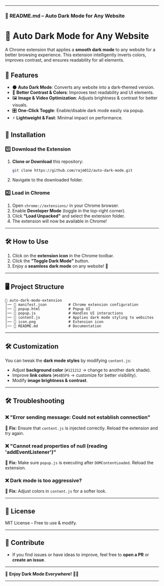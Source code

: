 
---

### 📜 **README.md** – Auto Dark Mode for Any Website  


# 🌙 Auto Dark Mode for Any Website

A Chrome extension that applies a **smooth dark mode** to any website for a better browsing experience. This extension intelligently inverts colors, improves contrast, and ensures readability for all elements.

## 🚀 Features
- 🌑 **Auto Dark Mode**: Converts any website into a dark-themed version.
- 🎨 **Better Contrast & Colors**: Improves text readability and UI elements.
- 🖼️ **Image & Video Optimization**: Adjusts brightness & contrast for better visuals.
- 🎛 **One-Click Toggle**: Enable/disable dark mode easily via popup.
- ⚡ **Lightweight & Fast**: Minimal impact on performance.

## 📌 Installation
### 1️⃣ **Download the Extension**
1. **Clone or Download** this repository:
   ```bash
   git clone https://github.com/rajm012/auto-dark-mode.git
   ```
2. Navigate to the downloaded folder.

### 2️⃣ **Load in Chrome**
1. Open `chrome://extensions/` in your Chrome browser.
2. Enable **Developer Mode** (toggle in the top-right corner).
3. Click **"Load Unpacked"** and select the extension folder.
4. The extension will now be available in Chrome!

---

## 🛠️ **How to Use**
1. Click on the **extension icon** in the Chrome toolbar.
2. Click the **"Toggle Dark Mode"** button.
3. Enjoy a **seamless dark mode** on any website! 🌙

---

## 🖥️ **Project Structure**

```
📂 auto-dark-mode-extension
│── 📄 manifest.json          # Chrome extension configuration
│── 📄 popup.html             # Popup UI
│── 📄 popup.js               # Handles UI interactions
│── 📄 content.js             # Applies dark mode styling to websites
│── 📄 icon.png               # Extension icon
│── 📄 README.md              # Documentation
```

---

## 🛠️ **Customization**
You can tweak the **dark mode styles** by modifying `content.js`:

- Adjust **background color** (`#121212` → change to another dark shade).
- Improve **link colors** (`#64B5F6` → customize for better visibility).
- Modify **image brightness & contrast**.

---

## 🛠️ **Troubleshooting**
### ❌ "Error sending message: Could not establish connection"
🔹 **Fix:** Ensure that `content.js` is injected correctly. Reload the extension and try again.

### ❌ "Cannot read properties of null (reading 'addEventListener')"
🔹 **Fix:** Make sure `popup.js` is executing after `DOMContentLoaded`. Reload the extension.

### ❌ Dark mode is too aggressive?
🔹 **Fix:** Adjust colors in `content.js` for a softer look.

---

## 📜 **License**
MIT License – Free to use & modify.  

---

## 🌟 **Contribute**
- If you find issues or have ideas to improve, feel free to **open a PR** or **create an issue**.

---

🚀 **Enjoy Dark Mode Everywhere!** 🌙✨

---

